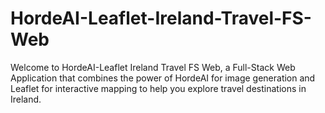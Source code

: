 # HordeAI-Leaflet-Ireland-Travel-FS-Web
Welcome to HordeAI-Leaflet Ireland Travel FS Web, a Full-Stack Web Application that combines the power of HordeAI for image generation and Leaflet for interactive mapping to help you explore travel destinations in Ireland.
